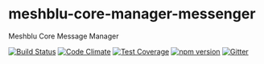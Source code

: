 # meshblu-core-manager-messenger
Meshblu Core Message Manager

[![Build Status](https://travis-ci.org/octoblu/meshblu-core-manager-messenger.svg?branch=master)](https://travis-ci.org/octoblu/meshblu-core-manager-messenger)
[![Code Climate](https://codeclimate.com/github/octoblu/meshblu-core-manager-messenger/badges/gpa.svg)](https://codeclimate.com/github/octoblu/meshblu-core-manager-messenger)
[![Test Coverage](https://codeclimate.com/github/octoblu/meshblu-core-manager-messenger/badges/coverage.svg)](https://codeclimate.com/github/octoblu/meshblu-core-manager-messenger)
[![npm version](https://badge.fury.io/js/meshblu-core-manager-messenger.svg)](http://badge.fury.io/js/meshblu-core-manager-messenger)
[![Gitter](https://badges.gitter.im/octoblu/help.svg)](https://gitter.im/octoblu/help)
